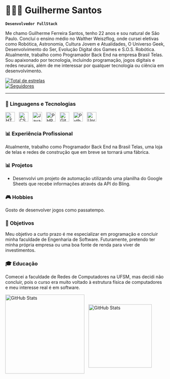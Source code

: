 # 👨🏻‍💻 Guilherme Santos

**`Desenvolvedor FullStack`**

Me chamo Guilherme Ferreira Santos, tenho 22 anos e sou natural de São Paulo. Concluí o ensino médio no Walther Weiszflog, onde cursei eletivas como Robótica, Astronomia, Cultura Jovem e Atualidades, O Universo Geek, Desenvolvimento do Ser, Evolução Digital dos Games e S.O.S. Robótica. Atualmente, trabalho como Programador Back End na empresa Brasil Telas. Sou apaixonado por tecnologia, incluindo programação, jogos digitais e redes neurais, além de me interessar por qualquer tecnologia ou ciência em desenvolvimento.

<p align="left">
    <a href="https://github.com/GiFiSi?tab=repositories&sort=stargazers">
        <img 
            alt="Total de estrelas" 
            title="Total de estrelas GitHub" 
            src="https://custom-icon-badges.demolab.com/github/stars/GiFiSi?color=55960c&style=for-the-badge&labelColor=488207&logo=star&label=estrelas"
        />
    <br/>
    <a href="https://github.com/GiFiSi?tab=followers">
        <img 
            alt="Seguidores" 
            title="Me siga no GitHub" 
            src="https://custom-icon-badges.demolab.com/github/followers/GiFiSi?color=236ad3&labelColor=1155ba&style=for-the-badge&logo=github&label=Seguidores&logoColor=white"
        />
    </a>
</p>

---

### 🤖 Linguagens e Tecnologias

<img align="left" alt="HTML" title="HTML" width="30px" style="padding-right: 10px;" src="https://cdn.jsdelivr.net/gh/devicons/devicon@latest/icons/html5/html5-original.svg" />
<img align="left" alt="CSS" title="CSS" width="30px" style="padding-right: 10px;" src="https://cdn.jsdelivr.net/gh/devicons/devicon@latest/icons/css3/css3-original.svg" />
<img align="left" alt="JavaScript" title="JavaScript" width="30px" style="padding-right: 10px;" src="https://cdn.jsdelivr.net/gh/devicons/devicon@latest/icons/javascript/javascript-original.svg" />
<img align="left" alt="PHP" title="PHP" width="30px" style="padding-right: 10px;" src="https://cdn.jsdelivr.net/gh/devicons/devicon@latest/icons/php/php-original.svg" />
<img align="left" alt="Git" title="Git" width="30px" style="padding-right: 10px;" src="https://cdn.jsdelivr.net/gh/devicons/devicon@latest/icons/git/git-original.svg" />
<img align="left" alt="Python" title="Python" width="30px" style="padding-right: 10px;" src="https://cdn.jsdelivr.net/gh/devicons/devicon@latest/icons/python/python-original.svg" />
<img align="left" alt="Unreal" title="Unreal Engine" width="30px" style="padding-right: 10px;" src="https://cdn.jsdelivr.net/gh/devicons/devicon@latest/icons/unrealengine/unrealengine-original-wordmark.svg" />
            
          

<br/>
<br/>

### 📊 Experiência Profissional

Atualmente, trabalho como Programador Back End na Brasil Telas, uma loja de telas e redes de construção que em breve se tornará uma fábrica.

### 📊 Projetos

- Desenvolvi um projeto de automação utilizando uma planilha do Google Sheets que recebe informações através da API do Bling.

### 🎮 Hobbies

Gosto de desenvolver jogos como passatempo.

### 🎯 Objetivos

Meu objetivo a curto prazo é me especializar em programação e concluir minha faculdade de Engenharia de Software. Futuramente, pretendo ter minha própria empresa ou uma boa fonte de renda para viver de investimentos.

### 🎓 Educação

Comecei a faculdade de Redes de Computadores na UFSM, mas decidi não concluir, pois o curso era muito voltado à estrutura física de computadores e meu interesse real é em software.


<p>
  <img 
    align="left" 
    alt="GitHub Stats" 
    height="250" 
    style="padding-right: 10px;" 
    src="https://github-readme-stats.vercel.app/api?username=GiFiSi&show_icons=true&theme=tokyonight&include_all_commits=true&locale=pt-br" 
  />

<br/>

<img 
      align="left" 
      alt="GitHub Stats" 
      height="200" 
      src="https://github-readme-stats.vercel.app/api/top-langs/?username=GiFiSi&theme=tokyonight&layout=compact&custom_title=Tecnologias&langs_count=9" 
  />

</p>
